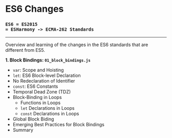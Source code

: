 # ES6 Changes
### <code>ES6 = ES2015 = ESHarmony -> ECMA-262 Standards</code>
---
Overview and learning of the changes in the ES6 standards that are different from ES5.

**1. Block Bindings: <code>01_block_bindings.js</code>**

  - <code>var</code>: Scope and Hoisting
  - <code>let</code>: ES6 Block-level Declaration
  - No Redeclaration of Identifier
  - <code>const</code>: ES6 Constants
  - Temporal Dead Zone (TDZ)
  - Block-Binding in Loops
    - Functions in Loops
    - <code>let</code> Declarations in Loops
    - <code>const</code> Declarations in Loops
  - Global Block Biding
  - Emerging Best Practices for Block Bindings
  - Summary